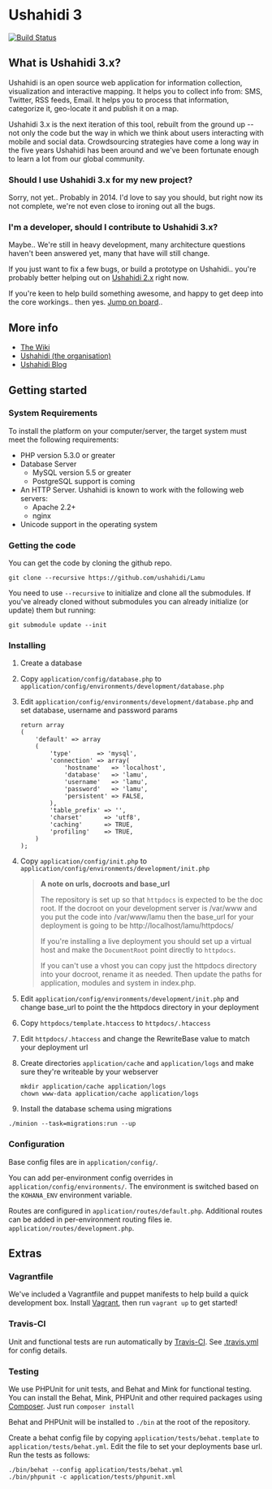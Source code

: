 Ushahidi 3
============

[![Build Status](https://travis-ci.org/ushahidi/Lamu.png)](https://travis-ci.org/ushahidi/Lamu)

## What is Ushahidi 3.x?

Ushahidi is an open source web application for information collection, visualization and interactive mapping. It helps you to collect info from: SMS, Twitter, RSS feeds, Email. It helps you to process that information, categorize it, geo-locate it and publish it on a map.

Ushahidi 3.x is the next iteration of this tool, rebuilt from the ground up -- not only the code but the way in which we think about users interacting with mobile and social data.  Crowdsourcing strategies have come a long way in the five years Ushahidi has been around and we've been fortunate enough to learn a lot from our global community.

### Should I use Ushahidi 3.x for my new project?

Sorry, not yet.. Probably in 2014. I'd love to say you should, but right now its not complete, we're not even close to ironing out all the bugs.

### I'm a developer, should I contribute to Ushahidi 3.x?

Maybe.. We're still in heavy development, many architecture questions haven't been answered yet, many that have will still change.

If you just want to fix a few bugs, or build a prototype on Ushahidi.. you're probably better helping out on [Ushahidi 2.x](https://github.com/ushahidi/Ushahidi_Web) right now.

If you're keen to help build something awesome, and happy to get deep into the core workings.. then yes. [Jump on board](https://wiki.ushahidi.com/display/WIKI/Ushahidi%2C+v3.x+-+Getting+Involved)..

## More info

- [The Wiki](https://wiki.ushahidi.com/display/WIKI/Ushahidi,+v3.X)
- [Ushahidi (the organisation)](http://ushahidi.com) 
- [Ushahidi Blog](http://blog.ushahidi.com) 

## Getting started

### System Requirements

To install the platform on your computer/server, the target system must meet the following requirements:

* PHP version 5.3.0 or greater
* Database Server
    - MySQL version 5.5 or greater
    - PostgreSQL support is coming
* An HTTP Server. Ushahidi is known to work with the following web servers:
    - Apache 2.2+
    - nginx
* Unicode support in the operating system


### Getting the code

You can get the code by cloning the github repo.

```
git clone --recursive https://github.com/ushahidi/Lamu
```

You need to use ```--recursive``` to initialize and clone all the submodules.
If you've already cloned without submodules you can already initialize (or update) them but running:

```
git submodule update --init
```

### Installing
1. Create a database
2. Copy ```application/config/database.php``` to ```application/config/environments/development/database.php```
3. Edit ```application/config/environments/development/database.php``` and set database, username and password params

	```
	return array
	(
		'default' => array
		(
			'type'       => 'mysql',
			'connection' => array(
				'hostname'   => 'localhost',
				'database'   => 'lamu',
				'username'   => 'lamu',
				'password'   => 'lamu',
				'persistent' => FALSE,
			),
			'table_prefix' => '',
			'charset'      => 'utf8',
			'caching'      => TRUE,
			'profiling'    => TRUE,
		)
	);
	```
	
4. Copy ```application/config/init.php``` to ```application/config/environments/development/init.php```

   > **A note on urls, docroots and base_url** 
   >
   > The repository is set up so that ```httpdocs``` is expected to be the doc root.
   > If the docroot on your development server is /var/www and you put the code into /var/www/lamu
   > then the base_url for your deployment is going to be http://localhost/lamu/httpdocs/
   >
   > If you're installing a live deployment you should set up a virtual host and make the 
   > ```DocumentRoot``` point directly to ```httpdocs```.
   >
   > If you can't use a vhost you can copy just the httpdocs directory into your docroot, rename it as needed.
   > Then update the paths for application, modules and system in index.php.

5. Edit ```application/config/environments/development/init.php``` and change base_url to point the the httpdocs directory in your deployment
6. Copy ```httpdocs/template.htaccess``` to ```httpdocs/.htaccess```
7. Edit ```httpdocs/.htaccess``` and change the RewriteBase value to match your deployment url
8. Create directories ```application/cache``` and ```application/logs``` and make sure they're writeable by your webserver
    ```
    mkdir application/cache application/logs
    chown www-data application/cache application/logs
    ```
9. Install the database schema using migrations

  ```
  ./minion --task=migrations:run --up
  ```


### Configuration

Base config files are in ```application/config/```.

You can add per-environment config overrides in ```application/config/environments/```. The environment is switched based on the ```KOHANA_ENV``` environment variable. 

Routes are configured in ```application/routes/default.php```. Additional routes can be added in per-environment routing files ie. ```application/routes/development.php```.

Extras
------

### Vagrantfile

We've included a Vagrantfile and puppet manifests to help build a quick development box. Install [Vagrant](http://www.vagrantup.com/), then run ```vagrant up``` to get started!

### Travis-CI

Unit and functional tests are run automatically by [Travis-CI](https://travis-ci.org/ushahidi/Lamu).
See [.travis.yml](https://github.com/ushahidi/Lamu/blob/master/.travis.yml) for config details.

### Testing

We use PHPUnit for unit tests, and Behat and Mink for functional testing.
You can install the Behat, Mink, PHPUnit and other required packages using [Composer](getcomposer.org). Just run
```composer install```

Behat and PHPUnit will be installed to ```./bin``` at the root of the repository.

Create a behat config file by copying ```application/tests/behat.template``` to ```application/tests/behat.yml```. Edit the file to set your deployments base url.
Run the tests as follows:
```
./bin/behat --config application/tests/behat.yml
./bin/phpunit -c application/tests/phpunit.xml
```
